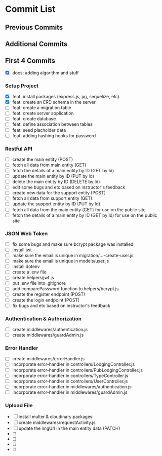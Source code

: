 # Commit List
## Previous Commits
## Additional Commits

## First 4 Commits
- [x] docs: adding algorithm and stuff
### Setup Project
- [x] feat: install packages (express.js, pg, sequelize, etc)
- [x] feat: create an ERD schema in the server
- [ ] feat: create a migration table
- [ ] feat: create server application
- [ ] feat: create database
- [ ] feat: define association between tables
- [ ] feat: seed placholder data
- [ ] feat: adding hashing hooks for password

### Restful API
- [ ] create the main entity (POST)
- [ ] fetch all data from main entity (GET)
- [ ] fetch the details of a main entity by ID (GET by Id)
- [ ] update the main entity by ID (PUT by Id)
- [ ] delete the main entity by ID (DELETE by Id)
- [ ] edit some bugs and etc based on instructor's feedback
- [ ] create new data for the support entity (POST)
- [ ] fetch all data from support entity (GET)
- [ ] update the support entity by ID (PUT by Id)
- [ ] fetch all data from the main entity (GET) for use on the public site
- [ ] fetch the details of a main entity by ID (GET by Id) for use on the public site

### JSON Web Token
- [ ] fix some bugs and make sure bcrypt package was installed
- [ ] install jwt
- [ ] make sure the email is unique in migration/...-create-user.js
- [ ] make sure the email is unique in models/user.js
- [ ] install dotenv
- [ ] create a .env file
- [ ] create helpers/jwt.js 
- [ ] put .env file into .gitignore
- [ ] add comparePassword function to helpers/bcrypt.js
- [ ] create the register endpoint (POST)
- [ ] create the login endpoint (POST)
- [ ] fix bugs and etc based on instructor's feedback

### Authentication & Authorization
- [ ] create middlewares/authentication.js
- [ ] create middlewares/guardAdmin.js

### Error Handler
- [ ] create middlewares/errorHandler.js
- [ ] incorporate error-handler in controllers/LodgingController.js
- [ ] incorporate error-handler in controllers/PubLodgingController.js
- [ ] incorporate error-handler in controllers/TypeController.js
- [ ] incorporate error-handler in controllers/UserController.js
- [ ] incorporate error-handler in middlewares/authentication.js
- [ ] incorporate error-handler in middlewares/guardAdmin.js

### Upload File
- [ ] install multer & cloudinary packages
- [ ] create middlewares/requestActivity.js
- [ ] update the imgUrl in the main entity data (PATCH)
- [ ] 
- [ ] 
- [ ] 
- [ ] 
